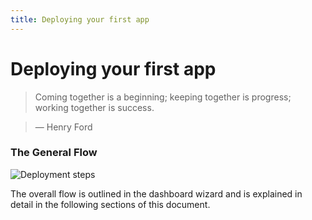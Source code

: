 ```yaml
---
title: Deploying your first app
---
```


# Deploying your first app

> Coming together is a beginning; keeping together is progress; working together is success.

> — Henry Ford


### The General Flow

![Deployment steps](/assets/img/pics/steps.to.deploy.png)

The overall flow is outlined in the dashboard wizard and is explained in detail in the following sections of this document.

